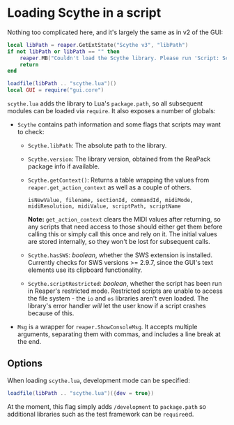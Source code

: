# Loading Scythe in a script

Nothing too complicated here, and it's largely the same as in v2 of the GUI:

```lua
local libPath = reaper.GetExtState("Scythe v3", "libPath")
if not libPath or libPath == "" then
    reaper.MB("Couldn't load the Scythe library. Please run 'Script: Scythe_Set v3 library path.lua' in your Action List.", "Whoops!", 0)
    return
end

loadfile(libPath .. "scythe.lua")()
local GUI = require("gui.core")
```

`scythe.lua` adds the library to Lua's `package.path`, so all subsequent modules can be loaded via `require`. It also exposes a number of globals:

- `Scythe` contains path information and some flags that scripts may want to check:
  - `Scythe.libPath`: The absolute path to the library.
  - `Scythe.version`: The library version, obtained from the ReaPack package info if available.
  - `Scythe.getContext()`: Returns a table wrapping the values from `reaper.get_action_context` as well as a couple of others.
    ```
    isNewValue, filename, sectionId, commandId, midiMode, midiResolution, midiValue, scriptPath, scriptName
    ```

    **Note:** `get_action_context` clears the MIDI values after returning, so any scripts that need access to those should either get them before calling
    this or simply call this once and rely on it. The initial values are stored internally, so they won't be lost for subsequent calls.
  - `Scythe.hasSWS`: _boolean_, whether the SWS extension is installed. Currently checks for SWS versions >= 2.9.7, since the GUI's text elements use its clipboard functionality.
  - `Scythe.scriptRestricted`: _boolean_, whether the script has been run in Reaper's restricted mode. Restricted scripts are unable to access the file system - the `io` and `os` libraries aren't even loaded. The library's error handler _will_ let the user know if a script crashes because of this.
- `Msg` is a wrapper for `reaper.ShowConsoleMsg`. It accepts multiple arguments, separating them with commas, and includes a line break at the end.

## Options

When loading `scythe.lua`, development mode can be specified:

```lua
loadfile(libPath .. "scythe.lua")({dev = true})
```

At the moment, this flag simply adds `/development` to `package.path` so additional libraries such as the test framework can be `require`ed.

